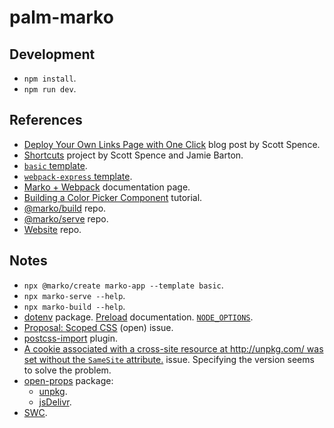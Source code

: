 # palm-marko

## Development

- `npm install`.
- `npm run dev`.

## References

- [Deploy Your Own Links Page with One Click](https://scottspence.com/posts/once-click-links-page) blog post by Scott Spence.
- [Shortcuts](https://github.com/notrab/shortcuts) project by Scott Spence and Jamie Barton.
- [`basic` template](https://github.com/marko-js/examples/tree/master/examples/basic).
- [`webpack-express` template](https://github.com/marko-js/examples/tree/master/examples/webpack-express).
- [Marko + Webpack](https://markojs.com/docs/webpack/) documentation page.
- [Building a Color Picker Component](https://markojs.com/docs/color-picker/) tutorial.
- [@marko/build](https://github.com/marko-js/cli/blob/main/packages/build/README.md) repo.
- [@marko/serve](https://github.com/marko-js/cli/blob/main/packages/serve/README.md) repo.
- [Website](https://github.com/marko-js/website) repo.

## Notes

- `npx @marko/create marko-app --template basic`.
- `npx marko-serve --help`.
- `npx marko-build --help`.
- [dotenv](https://github.com/motdotla/dotenv) package. [Preload](https://github.com/motdotla/dotenv#preload) documentation. [`NODE_OPTIONS`](https://nodejs.org/api/cli.html#node_optionsoptions).
- [Proposal: Scoped CSS](https://github.com/marko-js/marko/issues/666) (open) issue.
- [postcss-import](https://github.com/postcss/postcss-import) plugin.
- [A cookie associated with a cross-site resource at http://unpkg.com/ was set without the `SameSite` attribute.](https://github.com/mjackson/unpkg/issues/234) issue. Specifying the version seems to solve the problem.
- [open-props](https://www.npmjs.com/package/open-props) package:
  - [unpkg](https://unpkg.com/browse/open-props@1.1.1/).
  - [jsDelivr](https://www.jsdelivr.com/package/npm/open-props).
- [SWC](https://swc.rs/).
